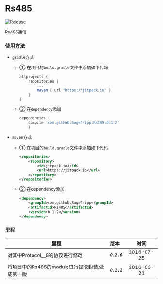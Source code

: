 # Rs485
[![Release](https://jitpack.io/v/SageTripp/Rs485.svg)](https://jitpack.io/#SageTripp/Rs485)

Rs485通信

### 使用方法
* `gradle`方式
    - ① 在项目的`build.gradle`文件中添加如下代码
    
        ```groovy
        allprojects {
            repositories {
                ...
                maven { url "https://jitpack.io" }
            }
        }
        ```

    - ② 在`dependency`添加
            
        ```groovy 
        dependencies {
            compile 'com.github.SageTripp:Rs485:0.1.2'
            }
        ```
        
* `maven`方式
    - ① 在项目的`build.gradle`文件中添加如下代码
    
        ```xml
        <repositories>
        	<repository>
        		<id>jitpack.io</id>
        		<url>https://jitpack.io</url>
        	</repository>
        </repositories>
        ```

    - ② 在dependency添加
            
        ```xml
        <dependency>
        	<groupId>com.github.SageTripp</groupId>
        	<artifactId>Rs485</artifactId>
        	<version>0.1.2</version>
        </dependency>
        ```
        
### 里程
| 里程 | 版本 | 时间 |
| ----- | :---- | :-----: |
| 对其中Protocol__8的协议进行修改 | **___`0.2.0`___** | 2016-07-25 
| 将项目中的Rs485的module进行提取封装,做成第一版 | **___`0.1.2`___** | 2016-06-21 ||
